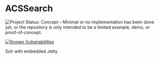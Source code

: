 ACSSearch
=========



![Project Status: Concept – Minimal or no implementation has been done yet, or the repository is only intended to be a limited example, demo, or proof-of-concept.](http://www.repostatus.org/badges/latest/concept.svg)

[![Known Vulnerabilities](https://snyk.io/test/github/Cantara/iot-service/badge.svg)](https://snyk.io/test/github/Cantara/ACSSearch)

Solr with embedded Jetty
